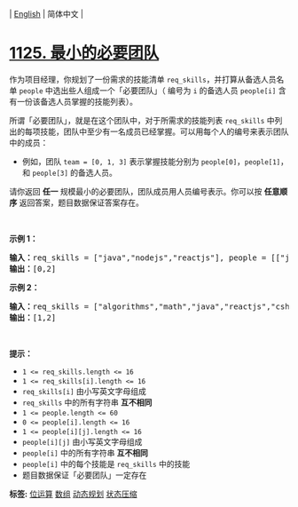 | [English](README_EN.md) | 简体中文 |

# [1125. 最小的必要团队](https://leetcode-cn.com/problems/smallest-sufficient-team)
<p>作为项目经理，你规划了一份需求的技能清单 <code>req_skills</code>，并打算从备选人员名单 <code>people</code> 中选出些人组成一个「必要团队」（ 编号为 <code>i</code> 的备选人员 <code>people[i]</code> 含有一份该备选人员掌握的技能列表）。</p>

<p>所谓「必要团队」，就是在这个团队中，对于所需求的技能列表 <code>req_skills</code> 中列出的每项技能，团队中至少有一名成员已经掌握。可以用每个人的编号来表示团队中的成员：</p>

<ul>
	<li>例如，团队 <code>team = [0, 1, 3]</code> 表示掌握技能分别为 <code>people[0]</code>，<code>people[1]</code>，和 <code>people[3]</code> 的备选人员。</li>
</ul>

<p>请你返回 <strong>任一</strong> 规模最小的必要团队，团队成员用人员编号表示。你可以按 <strong>任意顺序</strong> 返回答案，题目数据保证答案存在。</p>

<p> </p>

<p><strong>示例 1：</strong></p>

<pre>
<strong>输入：</strong>req_skills = ["java","nodejs","reactjs"], people = [["java"],["nodejs"],["nodejs","reactjs"]]
<strong>输出：</strong>[0,2]
</pre>

<p><strong>示例 2：</strong></p>

<pre>
<strong>输入：</strong>req_skills = ["algorithms","math","java","reactjs","csharp","aws"], people = [["algorithms","math","java"],["algorithms","math","reactjs"],["java","csharp","aws"],["reactjs","csharp"],["csharp","math"],["aws","java"]]
<strong>输出：</strong>[1,2]
</pre>

<p> </p>

<p><strong>提示：</strong></p>

<ul>
	<li><code>1 <= req_skills.length <= 16</code></li>
	<li><code>1 <= req_skills[i].length <= 16</code></li>
	<li><code>req_skills[i]</code> 由小写英文字母组成</li>
	<li><code>req_skills</code> 中的所有字符串 <strong>互不相同</strong></li>
	<li><code>1 <= people.length <= 60</code></li>
	<li><code>0 <= people[i].length <= 16</code></li>
	<li><code>1 <= people[i][j].length <= 16</code></li>
	<li><code>people[i][j]</code> 由小写英文字母组成</li>
	<li><code>people[i]</code> 中的所有字符串 <strong>互不相同</strong></li>
	<li><code>people[i]</code> 中的每个技能是 <code>req_skills</code> 中的技能</li>
	<li>题目数据保证「必要团队」一定存在</li>
</ul>

**标签:**  [位运算](https://leetcode-cn.com/tag/bit-manipulation) [数组](https://leetcode-cn.com/tag/array) [动态规划](https://leetcode-cn.com/tag/dynamic-programming) [状态压缩](https://leetcode-cn.com/tag/bitmask) 